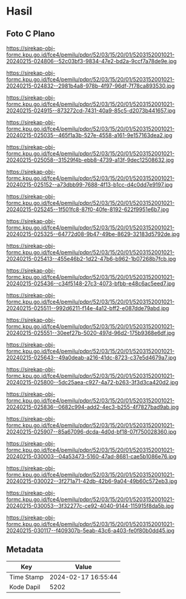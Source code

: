 # Hasil

## Foto C Plano

https://sirekap-obj-formc.kpu.go.id/fce4/pemilu/pdpr/52/03/15/20/01/5203152001021-20240215-024806--52c03bf3-9834-47e2-bd2a-9ccf7a78de9e.jpg

https://sirekap-obj-formc.kpu.go.id/fce4/pemilu/pdpr/52/03/15/20/01/5203152001021-20240215-024832--2981b4a8-978b-4f97-96df-7f78ca893530.jpg

https://sirekap-obj-formc.kpu.go.id/fce4/pemilu/pdpr/52/03/15/20/01/5203152001021-20240215-024915--873272cd-7431-40a9-85c5-d2073b441657.jpg

https://sirekap-obj-formc.kpu.go.id/fce4/pemilu/pdpr/52/03/15/20/01/5203152001021-20240215-025035--465f1a3b-527e-4558-a161-9e157163dea2.jpg

https://sirekap-obj-formc.kpu.go.id/fce4/pemilu/pdpr/52/03/15/20/01/5203152001021-20240215-025058--31529f4b-ebb8-4739-a13f-9dec12508632.jpg

https://sirekap-obj-formc.kpu.go.id/fce4/pemilu/pdpr/52/03/15/20/01/5203152001021-20240215-025152--a73dbb99-7688-4f13-b1cc-d4c0dd7e9197.jpg

https://sirekap-obj-formc.kpu.go.id/fce4/pemilu/pdpr/52/03/15/20/01/5203152001021-20240215-025245--1f501fc8-87f0-40fe-8192-622f9951e6b7.jpg

https://sirekap-obj-formc.kpu.go.id/fce4/pemilu/pdpr/52/03/15/20/01/5203152001021-20240215-025325--64772d08-9b47-49be-8629-32183d5792de.jpg

https://sirekap-obj-formc.kpu.go.id/fce4/pemilu/pdpr/52/03/15/20/01/5203152001021-20240215-025413--455e46b2-1d22-47b6-b962-1b07268b7fcb.jpg

https://sirekap-obj-formc.kpu.go.id/fce4/pemilu/pdpr/52/03/15/20/01/5203152001021-20240215-025436--c34f5148-27c3-4073-bfbb-e48c6ac5eed7.jpg

https://sirekap-obj-formc.kpu.go.id/fce4/pemilu/pdpr/52/03/15/20/01/5203152001021-20240215-025511--992d6211-f14e-4a12-bff2-e087dde79abd.jpg

https://sirekap-obj-formc.kpu.go.id/fce4/pemilu/pdpr/52/03/15/20/01/5203152001021-20240215-025551--30eef27b-5020-497d-96d2-175b9368e6df.jpg

https://sirekap-obj-formc.kpu.go.id/fce4/pemilu/pdpr/52/03/15/20/01/5203152001021-20240215-025643--49a0deab-a216-41dc-8723-c37e5d4679a7.jpg

https://sirekap-obj-formc.kpu.go.id/fce4/pemilu/pdpr/52/03/15/20/01/5203152001021-20240215-025800--5dc25aea-c927-4a72-b263-3f3d3ca420d2.jpg

https://sirekap-obj-formc.kpu.go.id/fce4/pemilu/pdpr/52/03/15/20/01/5203152001021-20240215-025836--0682c994-add2-4ec3-b255-4f7827bad9ab.jpg

https://sirekap-obj-formc.kpu.go.id/fce4/pemilu/pdpr/52/03/15/20/01/5203152001021-20240215-025907--85a67096-dcda-4d0d-bf18-07f750028360.jpg

https://sirekap-obj-formc.kpu.go.id/fce4/pemilu/pdpr/52/03/15/20/01/5203152001021-20240215-030003--04a53473-5160-47ad-8681-cae5b1086e76.jpg

https://sirekap-obj-formc.kpu.go.id/fce4/pemilu/pdpr/52/03/15/20/01/5203152001021-20240215-030022--3f271a71-42db-42b6-9a04-49b60c572eb3.jpg

https://sirekap-obj-formc.kpu.go.id/fce4/pemilu/pdpr/52/03/15/20/01/5203152001021-20240215-030053--3f32277c-ce92-4040-9144-115915f8da5b.jpg

https://sirekap-obj-formc.kpu.go.id/fce4/pemilu/pdpr/52/03/15/20/01/5203152001021-20240215-030117--f409307b-5eab-43c6-a403-fe0f80b0dd45.jpg


## Metadata

| Key        | Value               |
| ---------- | ------------------- |
| Time Stamp | 2024-02-17 16:55:44 |
| Kode Dapil | 5202                |



